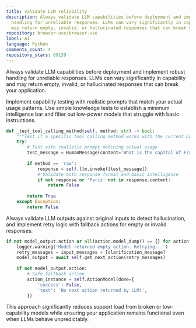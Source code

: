 ```yaml
---
title: validate LLM reliability
description: Always validate LLM capabilities before deployment and implement robust
  handling for unreliable responses. LLMs can vary significantly in capability and
  may return empty, invalid, or hallucinated responses that can break your application.
repository: browser-use/browser-use
label: AI
language: Python
comments_count: 4
repository_stars: 69139
---
```


Always validate LLM capabilities before deployment and implement robust handling for unreliable responses. LLMs can vary significantly in capability and may return empty, invalid, or hallucinated responses that can break your application.

Implement capability testing with realistic prompts that match your actual usage patterns. Use simple knowledge tests to establish a minimum intelligence bar and filter out low-power models that struggle with basic instructions.

```python
def _test_tool_calling_method(self, method: str) -> bool:
    """Test if a specific tool calling method works with the current LLM."""
    try:
        # Test with realistic prompt matching actual usage
        test_message = HumanMessage(content='What is the capital of France? Respond with valid JSON.')
        
        if method == 'raw':
            response = self.llm.invoke([test_message])
            # Validate both response format and basic intelligence
            if not response or 'Paris' not in response.content:
                return False
        
        return True
    except Exception:
        return False
```

Always validate LLM outputs against original inputs to detect hallucination, and implement retry logic with fallback actions for empty or invalid responses:

```python
if not model_output.action or all(action.model_dump() == {} for action in model_output.action):
    logger.warning('Model returned empty action. Retrying...')
    retry_messages = input_messages + [clarification_message]
    model_output = await self.get_next_action(retry_messages)
    
    if not model_output.action:
        # Safe fallback action
        action_instance = self.ActionModel(done={
            'success': False,
            'text': 'No next action returned by LLM!',
        })
```

This approach significantly reduces support load from broken or low-capability models while ensuring your application remains functional even when LLMs behave unpredictably.